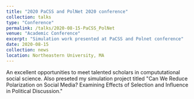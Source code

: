 ```yaml
---
title: "2020 PaCSS and PolNet 2020 conference"
collection: talks
type: "Conference"
permalink: /talks/2020-08-15-PaCSS_PolNet
venue: "Academic Conference"
excerpt: "Simulation work presented at PaCSS and Polnet conference"
date: 2020-08-15
collection: news
location: Northeastern University, MA
---
```


An excellent opportunities to meet talented scholars in compututational social science. Also preseted my simulation project titled "Can We Reduce Polarization on Social Media? Examining Effects of Selection and Influence in Political Discussion."
